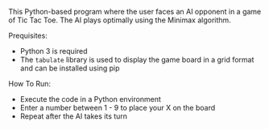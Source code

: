 This Python-based program where the user faces an AI opponent in a game of Tic Tac Toe. The AI plays optimally using the Minimax algorithm.

Prequisites:
  - Python 3 is required
  - The `tabulate` library is used to display the game board in a grid format and can be installed using pip

How To Run:
  - Execute the code in a Python environment
  - Enter a number between 1 - 9 to place your X on the board
  - Repeat after the AI takes its turn
 
